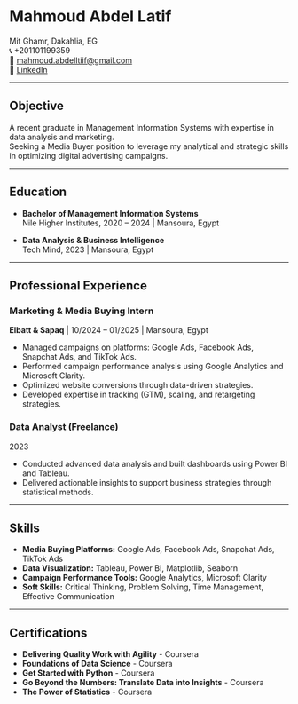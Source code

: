 # Mahmoud Abdel Latif

Mit Ghamr, Dakahlia, EG  
📞 +201101199359  
📧 [mahmoud.abdelltiif@gmail.com](mailto:mahmoud.abdelltiif@gmail.com)  
🔗 [LinkedIn](https://www.linkedin.com/in/mahmoudabdelltif/)  

---

## Objective

A recent graduate in Management Information Systems with expertise in data analysis and marketing.  
Seeking a Media Buyer position to leverage my analytical and strategic skills in optimizing digital advertising campaigns.

---

## Education

- **Bachelor of Management Information Systems**  
  Nile Higher Institutes, 2020 – 2024 | Mansoura, Egypt

- **Data Analysis & Business Intelligence**  
  Tech Mind, 2023 | Mansoura, Egypt

---

## Professional Experience

### Marketing & Media Buying Intern  
**Elbatt & Sapaq** | 10/2024 – 01/2025 | Mansoura, Egypt  
- Managed campaigns on platforms: Google Ads, Facebook Ads, Snapchat Ads, and TikTok Ads.  
- Performed campaign performance analysis using Google Analytics and Microsoft Clarity.  
- Optimized website conversions through data-driven strategies.  
- Developed expertise in tracking (GTM), scaling, and retargeting strategies.

### Data Analyst (Freelance)  
2023  
- Conducted advanced data analysis and built dashboards using Power BI and Tableau.  
- Delivered actionable insights to support business strategies through statistical methods.

---

## Skills

- **Media Buying Platforms:** Google Ads, Facebook Ads, Snapchat Ads, TikTok Ads  
- **Data Visualization:** Tableau, Power BI, Matplotlib, Seaborn  
- **Campaign Performance Tools:** Google Analytics, Microsoft Clarity  
- **Soft Skills:** Critical Thinking, Problem Solving, Time Management, Effective Communication  

---

## Certifications

- **Delivering Quality Work with Agility** - Coursera  
- **Foundations of Data Science** - Coursera  
- **Get Started with Python** - Coursera  
- **Go Beyond the Numbers: Translate Data into Insights** - Coursera  
- **The Power of Statistics** - Coursera  

